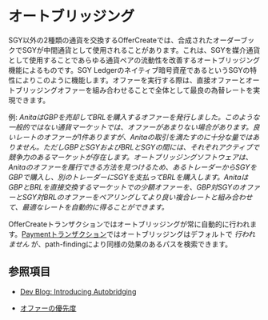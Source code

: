 # オートブリッジング

SGY以外の2種類の通貨を交換するOfferCreateでは、合成されたオーダーブックでSGYが中間通貨として使用されることがあります。これは、SGYを媒介通貨として使用することであらゆる通貨ペアの流動性を改善するオートブリッジング機能によるものです。SGY Ledgerのネイティブ暗号資産であるというSGYの特性によりこのように機能します。オファーを実行する際は、直接オファーとオートブリッジングオファーを組み合わせることで全体として最良の為替レートを実現できます。

例: _AnitaはGBPを売却してBRLを購入するオファーを発行しました。このような一般的ではない通貨マーケットでは、オファーがあまりない場合があります。良いレートのオファーが1件ありますが、Anitaの取引を満たすのに十分な量ではありません。ただしGBPとSGYおよびBRLとSGYの間には、それぞれアクティブで競争力のあるマーケットが存在します。オートブリッジングソフトウェアは、Anitaのオファーを履行できる方法を見つけるため、あるトレーダーからSGYをGBPで購入し、別のトレーダーにSGYを支払ってBRLを購入します。AnitaはGBPとBRLを直接交換するマーケットでの少額オファーを、GBP対SGYのオファーとSGY対BRLのオファーをペアリングしてより良い複合レートと組み合わせて、最適なレートを自動的に得ることができます。_

OfferCreateトランザクションではオートブリッジングが常に自動的に行われます。[Paymentトランザクション](payment.html)ではオートブリッジングはデフォルトで _行われません_ が、path-findingにより同様の効果のあるパスを検索できます。

## 参照項目

- [Dev Blog: Introducing Autobridging](https://ripple.com/dev-blog/introducing-offer-autobridging/)

- [オファーの優先度](offers.html#オファーの優先度)
